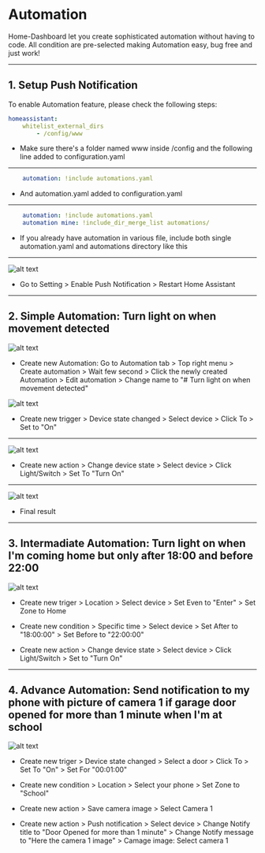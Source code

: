 # Automation

Home-Dashboard let you create sophisticated automation without having to code. All condition are pre-selected making Automation easy, bug free and just work!

***

## 1. Setup Push Notification

To enable Automation feature, please check the following steps:

```yaml
homeassistant:
    whitelist_external_dirs
        - /config/www
```
* Make sure there's a folder named www inside /config  and the following line added to configuration.yaml

***

```yaml
    automation: !include automations.yaml
```

* And automation.yaml added to configuration.yaml

***

```yaml
    automation: !include automations.yaml
    automation mine: !include_dir_merge_list automations/
```
* If you already have automation in various file, include both single automation.yaml and automations directory like this


***

![alt text](https://github.com/tuanha2000vn/Home-Assistant-Dashboard/blob/master/automation/a.push.png?raw=true)

* Go to Setting > Enable Push Notification > Restart Home Assistant

***

## 2. Simple Automation: Turn light on when movement detected

![alt text](https://github.com/tuanha2000vn/Home-Assistant-Dashboard/blob/master/automation/a.1.1.png?raw=true)

* Create new Automation: Go to Automation tab > Top right menu > Create automation > Wait few second > Click the newly created Automation > Edit automation > Change name to "# Turn light on when movement detected"

![alt text](https://github.com/tuanha2000vn/Home-Assistant-Dashboard/blob/master/automation/a.1.2.png?raw=true)

* Create new trigger > Device state changed > Select device > Click To > Set to "On"

***

![alt text](https://github.com/tuanha2000vn/Home-Assistant-Dashboard/blob/master/automation/a.1.3.png?raw=true)

* Create new action > Change device state > Select device > Click Light/Switch > Set To "Turn On"

***

![alt text](https://github.com/tuanha2000vn/Home-Assistant-Dashboard/blob/master/automation/a.1.4.png?raw=true)

* Final result

***

## 3. Intermadiate Automation: Turn light on when I'm coming home but only after 18:00 and before 22:00

![alt text](https://github.com/tuanha2000vn/Home-Assistant-Dashboard/blob/master/automation/a.2.1.png?raw=true)

* Create new triger > Location > Select device > Set Even to "Enter" > Set Zone to Home

* Create new condition > Specific time > Select device > Set After to "18:00:00" > Set Before to "22:00:00"

* Create new action > Change device state > Select device > Click Light/Switch > Set to "Turn On"

***

## 4. Advance Automation: Send notification to my phone with picture of camera 1 if garage door opened for more than 1 minute when I'm at school

![alt text](https://github.com/tuanha2000vn/Home-Assistant-Dashboard/blob/master/automation/a.3.1.png?raw=true)

* Create new triger > Device state changed > Select a door > Click To > Set To "On" > Set For "00:01:00" 

* Create new condition > Location > Select your phone > Set Zone to "School"

* Create new action > Save camera image > Select Camera 1

* Create new action > Push notification > Select device > Change Notify title to "Door Opened for more than 1 minute" > Change Notify message to "Here the camera 1 image" > Camage image: Select camera 1